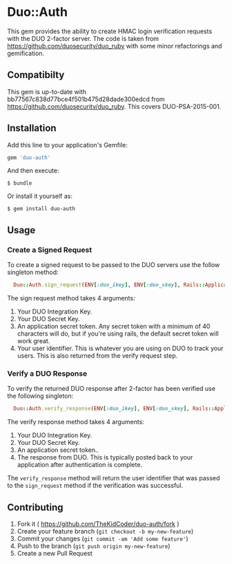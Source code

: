 # Duo::Auth

This gem provides the ability to create HMAC login verification requests with the DUO 2-factor server.
The code is taken from https://github.com/duosecurity/duo_ruby with some minor refactorings and gemification.

## Compatibilty
This gem is up-to-date with bb77567c838d77bce4f501b475d28dade300edcd from https://github.com/duosecurity/duo_ruby.
This covers DUO-PSA-2015-001.

## Installation

Add this line to your application's Gemfile:

```ruby
gem 'duo-auth'
```

And then execute:

    $ bundle

Or install it yourself as:

    $ gem install duo-auth

## Usage

### Create a Signed Request

To create a signed request to be passed to the DUO servers use the follow singleton method:
```ruby
  Duo::Auth.sign_request(ENV[:duo_ikey], ENV[:duo_skey], Rails::Application.config.secret_token, @user.id)
```

The sign request method takes 4 arguments:
1. Your DUO Integration Key.
2. Your DUO Secret Key.
3. An application secret token. Any secret token with a minimum of 40 characters will do, but if you're using rails, the default secret token will work great.
4. Your user identifier. This is whatever you are using on DUO to track your users. This is also returned from the verify request step.

### Verify a DUO Response

To verify the returned DUO response after 2-factor has been verified use the following singleton:
```ruby
  Duo::Auth.verify_response(ENV[:duo_ikey], ENV[:duo_skey], Rails::Application.config.secret_token, params[:sig_response])
```
The verify response method takes 4 arguments:
1. Your DUO Integration Key.
2. Your DUO Secret Key.
3. An application secret token..
4. The response from DUO. This is typically posted back to your application after authentication is complete.

The `verify_response` method will return the user identifier that was passed to the `sign_request` method if the verification was successful.

## Contributing

1. Fork it ( https://github.com/TheKidCoder/duo-auth/fork )
2. Create your feature branch (`git checkout -b my-new-feature`)
3. Commit your changes (`git commit -am 'Add some feature'`)
4. Push to the branch (`git push origin my-new-feature`)
5. Create a new Pull Request
